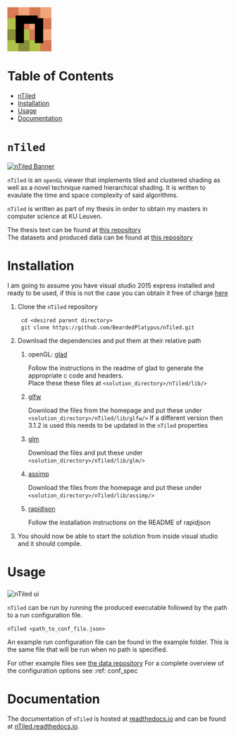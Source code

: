 <img src="https://github.com/BeardedPlatypus/nTiled/blob/master/nTiled_icon.png?raw=true" alt="nTiled" title="nTiled" align="middle" height=100px />

# Table of Contents
- [nTiled](#ntiled)
- [Installation](#installation)
- [Usage](#usage)
- [Documentation](#documentation)

# `nTiled`

[![nTiled Banner](https://gifs.com/embed/ntiledbanner-0VE67L)]()

`nTiled` is an `openGL` viewer that implements tiled and clustered shading as
well as a novel technique named hierarchical shading. It is written to evaulate
the time and space complexity of said algorithms.  

`nTiled` is written as part of my thesis in order to obtain my masters in
computer science at KU Leuven.  

The thesis text can be found at [this repository](https://github.com/BeardedPlatypus/thesis-latex)  
The datasets and produced data can be found at [this repository](https://github.com/BeardedPlatypus/thesis-data-suite)  


# Installation

I am going to assume you have visual studio 2015 express installed and ready
to be used, if this is not the case you can obtain it free of charge
[here](https://www.visualstudio.com/downloads/)

1. Clone the `nTiled` repository  

        cd <desired parent directory>
        git clone https://github.com/BeardedPlatypus/nTiled.git
      
2. Download the dependencies and put them at their relative path
   1. openGL: [glad](https://github.com/Dav1dde/glad)  
   
      Follow the instructions in the readme of glad to generate the
      appropriate c code and headers.  
      Place these these files at `<solution_directory>/nTiled/lib/>`   
      
   2. [glfw](http://www.glfw.org)  
   
      Download the files from the homepage and put these under
      `<solution_directory>/nTiled/lib/glfw/>`
      If a different version then 3.1.2 is used this needs to be
      updated in the `nTiled` properties  
      
   3. [glm](https://github.com/g-truc/glm/releases)  
   
      Download the files and put these under
      `<solution_directory>/nTiled/lib/glm/>`  
      
   4. [assimp](http://www.assimp.org)  
   
      Download the files from the homepage and put these under
      `<solution_directory>/nTiled/lib/assimp/>`  
      
   5. [rapidjson](https://github.com/miloyip/rapidjson)  
   
      Follow the installation instructions on the README of rapidjson  

3. You should now be able to start the solution from inside visual studio
   and it should compile.  


# Usage

<img src="http://i.imgur.com/kYHsWii.png" alt="nTiled ui" title="nTiled ui" align="middle" height=600px />

`nTiled` can be run by running the produced executable followed by
the path to a run configuration file.

    nTiled <path_to_conf_file.json>

An example run configuration file can be found in the example folder.
This is the same file that will be run when no path is specified.

For other example files see [the data repository](https://github.com/BeardedPlatypus/thesis-data-suite)
For a complete overview of the configuration options see :ref: conf_spec


# Documentation

The documentation of `nTiled` is hosted at [readthedocs.io](www.readthedocs.io) and can be found at [nTiled.readthedocs.io](http://ntiled.readthedocs.io/en/latest/index.html).
